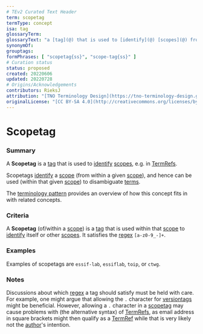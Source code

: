 ```yaml
---
# TEv2 Curated Text Header
term: scopetag
termType: concept
isa: tag
glossaryTerm:
glossaryText: "a [tag](@) that is used to [identify](@) [scopes](@) from within a specific [scope](@)"
synonymOf:
grouptags:
formPhrases: [ "scopetag{ss}", "scope-tag{ss}" ]
# Curation status
status: proposed
created: 20220606
updated: 20220728
# Origins/Acknowledgements
contributors: RieksJ
attribution: "[TNO Terminology Design](https://tno-terminology-design.github.io/tev2-specifications/docs)"
originalLicense: "[CC BY-SA 4.0](http://creativecommons.org/licenses/by-sa/4.0/?ref=chooser-v1)"
---
```


# Scopetag

### Summary
A **Scopetag** is a [tag](@) that is used to [identify](@) [scopes](@), e.g. in [TermRefs](@).

Scopetags [identify](@) a [scope](@) (from within a given [scope](@)), and hence can be used (within that given [scope](@)) to disambiguate [terms](@).

The [terminology pattern](pattern-terminology@) provides an overview of how this concept fits in with related concepts.

### Criteria
A **Scopetag** (of/within a [scope](@)) is a [tag](@) that is used within that [scope](@) to [identify](@) itself or other [scopes](@). It satisfies the [regex](@) `[a-z0-9_-]+`.

### Examples
Examples of scopetags are `essif-lab`, `essiflab`, `toip`, or `ctwg`.

### Notes
Discussions about which [regex](@) a tag should satisfy must be held with care. For example, one might argue that allowing the `.` character for [versiontags](@) might be beneficial. However, allowing a `.` character in a [scopetag](@) may cause problems with (the alternative syntax) of [TermRefs](@), as email address in square brackets might then qualify as a [TermRef](@) while that is very likely not the [author](@)'s intention.